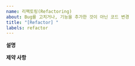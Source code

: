 ```yaml
---
name: 리팩토링(Refactoring)
about: Bug를 고치거나, 기능을 추가한 것이 아닌 코드 변경
title: "[Refactor] "
labels: refactor
---
```


**설명**
<!--
    무엇을 리팩토링 해야하고, 왜 해야하는지 설명해주세요. 우선순위를 정하기 위해 연관있는 issue 를 연결하면 더욱 좋습니다.
    
    Examples:
        1. ...의 기능은 추후 버전 업데이트가 될 때 사라집니다. 이에 대비해서 다른 메소드를 써야합니다. 
        2. ...의 기능은 아키텍처를 손상시킵니다.
        3. ... 메소드는 개선된 메소드로 대체 될 수 있습니다.
        4. ...
-->

**제약 사항**
<!--
    이 이슈를 해결 할 때 제약 사항을 적어 주세요, 그 제약 사항을 지키면서 이슈를 해결해야 합니다.

    Examples:
        1. Test Coverage가 떨어지지 않아야 합니다.
        2. 리팩토링 된 코드에 대해 충분한 테스트가 이뤄져야 합니다.
        3. ...
-->